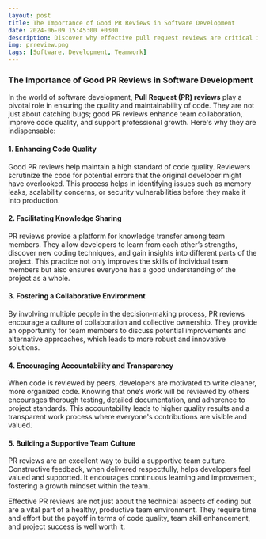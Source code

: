 ```yaml
---
layout: post
title: The Importance of Good PR Reviews in Software Development
date: 2024-06-09 15:45:00 +0300
description: Discover why effective pull request reviews are critical in maintaining high standards of code quality and fostering collaborative software development.
img: prreview.png
tags: [Software, Development, Teamwork]
---
```


### The Importance of Good PR Reviews in Software Development

In the world of software development, **Pull Request (PR) reviews** play a pivotal role in ensuring the quality and maintainability of code. They are not just about catching bugs; good PR reviews enhance team collaboration, improve code quality, and support professional growth. Here's why they are indispensable:

#### **1. Enhancing Code Quality**

Good PR reviews help maintain a high standard of code quality. Reviewers scrutinize the code for potential errors that the original developer might have overlooked. This process helps in identifying issues such as memory leaks, scalability concerns, or security vulnerabilities before they make it into production.

#### **2. Facilitating Knowledge Sharing**

PR reviews provide a platform for knowledge transfer among team members. They allow developers to learn from each other’s strengths, discover new coding techniques, and gain insights into different parts of the project. This practice not only improves the skills of individual team members but also ensures everyone has a good understanding of the project as a whole.

#### **3. Fostering a Collaborative Environment**

By involving multiple people in the decision-making process, PR reviews encourage a culture of collaboration and collective ownership. They provide an opportunity for team members to discuss potential improvements and alternative approaches, which leads to more robust and innovative solutions.

#### **4. Encouraging Accountability and Transparency**

When code is reviewed by peers, developers are motivated to write cleaner, more organized code. Knowing that one’s work will be reviewed by others encourages thorough testing, detailed documentation, and adherence to project standards. This accountability leads to higher quality results and a transparent work process where everyone's contributions are visible and valued.

#### **5. Building a Supportive Team Culture**

PR reviews are an excellent way to build a supportive team culture. Constructive feedback, when delivered respectfully, helps developers feel valued and supported. It encourages continuous learning and improvement, fostering a growth mindset within the team.

Effective PR reviews are not just about the technical aspects of coding but are a vital part of a healthy, productive team environment. They require time and effort but the payoff in terms of code quality, team skill enhancement, and project success is well worth it.
